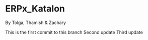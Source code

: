 # ERPx_Katalon
By Tolga, Thamish & Zachary


This is the first commit to this branch
Second update
Third update